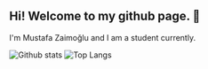 ## Hi! Welcome to my github page. 👋

I'm Mustafa Zaimoğlu and I am a student currently.


![Github stats](https://github-readme-stats.vercel.app/api?username=mustafazaimoglu&theme=tokyonight&show_icons=true&include_all_commits=true&hide_border=true&count_private=true) ![Top Langs](https://github-readme-stats.vercel.app/api/top-langs/?username=mustafazaimoglu&theme=tokyonight)



<!--
**mustafazaimoglu/mustafazaimoglu** is a ✨ _special_ ✨ repository because its `README.md` (this file) appears on your GitHub profile.

Here are some ideas to get you started:

- 🔭 I’m currently working on ...
- 🌱 I’m currently learning ...
- 👯 I’m looking to collaborate on ...
- 🤔 I’m looking for help with ...
- 💬 Ask me about ...
- 📫 How to reach me: ...
- 😄 Pronouns: ...
- ⚡ Fun fact: ...
-->
